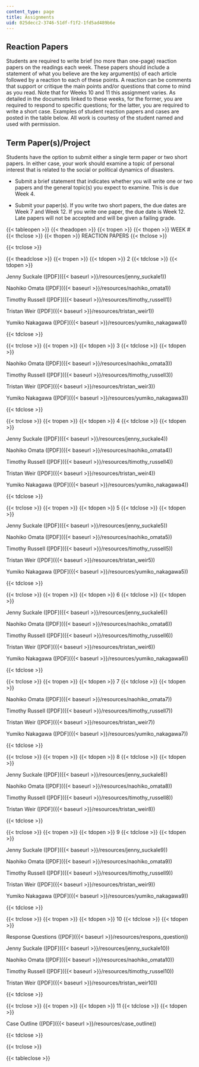 ```yaml
---
content_type: page
title: Assignments
uid: 025decc2-3746-51df-f1f2-1fd5ad489b6e
---
```


Reaction Papers
---------------

Students are required to write brief (no more than one-page) reaction papers on the readings each week. These papers should include a statement of what you believe are the key argument(s) of each article followed by a reaction to each of these points. A reaction can be comments that support or critique the main points and/or questions that come to mind as you read. Note that for Weeks 10 and 11 this assignment varies. As detailed in the documents linked to these weeks, for the former, you are required to respond to specific questions; for the latter, you are required to write a short case. Examples of student reaction papers and cases are posted in the table below. All work is courtesy of the student named and used with permission.

Term Paper(s)/Project
---------------------

Students have the option to submit either a single term paper or two short papers. In either case, your work should examine a topic of personal interest that is related to the social or political dynamics of disasters.

*   Submit a brief statement that indicates whether you will write one or two papers and the general topic(s) you expect to examine. This is due Week 4.  
    
*   Submit your paper(s). If you write two short papers, the due dates are Week 7 and Week 12. If you write one paper, the due date is Week 12. Late papers will not be accepted and will be given a failing grade.

{{< tableopen >}}
{{< theadopen >}}
{{< tropen >}}
{{< thopen >}}
WEEK #
{{< thclose >}}
{{< thopen >}}
REACTION PAPERS
{{< thclose >}}

{{< trclose >}}

{{< theadclose >}}
{{< tropen >}}
{{< tdopen >}}
2
{{< tdclose >}}
{{< tdopen >}}


Jenny Suckale ([PDF]({{< baseurl >}}/resources/jenny_suckale1))

Naohiko Omata ([PDF]({{< baseurl >}}/resources/naohiko_omata1))

Timothy Russell ([PDF]({{< baseurl >}}/resources/timothy_russell1))

Tristan Weir ([PDF]({{< baseurl >}}/resources/tristan_weir1))

Yumiko Nakagawa ([PDF]({{< baseurl >}}/resources/yumiko_nakagawa1))


{{< tdclose >}}

{{< trclose >}}
{{< tropen >}}
{{< tdopen >}}
3
{{< tdclose >}}
{{< tdopen >}}


Naohiko Omata ([PDF]({{< baseurl >}}/resources/naohiko_omata3))

Timothy Russell ([PDF]({{< baseurl >}}/resources/timothy_russell3))

Tristan Weir ([PDF]({{< baseurl >}}/resources/tristan_weir3))

Yumiko Nakagawa ([PDF]({{< baseurl >}}/resources/yumiko_nakagawa3))


{{< tdclose >}}

{{< trclose >}}
{{< tropen >}}
{{< tdopen >}}
4
{{< tdclose >}}
{{< tdopen >}}


Jenny Suckale ([PDF]({{< baseurl >}}/resources/jenny_suckale4))

Naohiko Omata ([PDF]({{< baseurl >}}/resources/naohiko_omata4))

Timothy Russell ([PDF]({{< baseurl >}}/resources/timothy_russell4))

Tristan Weir ([PDF]({{< baseurl >}}/resources/tristan_weir4))

Yumiko Nakagawa ([PDF]({{< baseurl >}}/resources/yumiko_nakagawa4))


{{< tdclose >}}

{{< trclose >}}
{{< tropen >}}
{{< tdopen >}}
5
{{< tdclose >}}
{{< tdopen >}}


Jenny Suckale ([PDF]({{< baseurl >}}/resources/jenny_suckale5))

Naohiko Omata ([PDF]({{< baseurl >}}/resources/naohiko_omata5))

Timothy Russell ([PDF]({{< baseurl >}}/resources/timothy_russell5))

Tristan Weir ([PDF]({{< baseurl >}}/resources/tristan_weir5))

Yumiko Nakagawa ([PDF]({{< baseurl >}}/resources/yumiko_nakagawa5))


{{< tdclose >}}

{{< trclose >}}
{{< tropen >}}
{{< tdopen >}}
6
{{< tdclose >}}
{{< tdopen >}}


Jenny Suckale ([PDF]({{< baseurl >}}/resources/jenny_suckale6))

Naohiko Omata ([PDF]({{< baseurl >}}/resources/naohiko_omata6))

Timothy Russell ([PDF]({{< baseurl >}}/resources/timothy_russell6))

Tristan Weir ([PDF]({{< baseurl >}}/resources/tristan_weir6))

Yumiko Nakagawa ([PDF]({{< baseurl >}}/resources/yumiko_nakagawa6))


{{< tdclose >}}

{{< trclose >}}
{{< tropen >}}
{{< tdopen >}}
7
{{< tdclose >}}
{{< tdopen >}}


Naohiko Omata ([PDF]({{< baseurl >}}/resources/naohiko_omata7))

Timothy Russell ([PDF]({{< baseurl >}}/resources/timothy_russell7))

Tristan Weir ([PDF]({{< baseurl >}}/resources/tristan_weir7))

Yumiko Nakagawa ([PDF]({{< baseurl >}}/resources/yumiko_nakagawa7))


{{< tdclose >}}

{{< trclose >}}
{{< tropen >}}
{{< tdopen >}}
8
{{< tdclose >}}
{{< tdopen >}}


Jenny Suckale ([PDF]({{< baseurl >}}/resources/jenny_suckale8))

Naohiko Omata ([PDF]({{< baseurl >}}/resources/naohiko_omata8))

Timothy Russell ([PDF]({{< baseurl >}}/resources/timothy_russell8))

Tristan Weir ([PDF]({{< baseurl >}}/resources/tristan_weir8))


{{< tdclose >}}

{{< trclose >}}
{{< tropen >}}
{{< tdopen >}}
9
{{< tdclose >}}
{{< tdopen >}}


Jenny Suckale ([PDF]({{< baseurl >}}/resources/jenny_suckale9))

Naohiko Omata ([PDF]({{< baseurl >}}/resources/naohiko_omata9))

Timothy Russell ([PDF]({{< baseurl >}}/resources/timothy_russell9))

Tristan Weir ([PDF]({{< baseurl >}}/resources/tristan_weir9))

Yumiko Nakagawa ([PDF]({{< baseurl >}}/resources/yumiko_nakagawa9))


{{< tdclose >}}

{{< trclose >}}
{{< tropen >}}
{{< tdopen >}}
10
{{< tdclose >}}
{{< tdopen >}}


Response Questions ([PDF]({{< baseurl >}}/resources/respons_question))

Jenny Suckale ([PDF]({{< baseurl >}}/resources/jenny_suckale10))

Naohiko Omata ([PDF]({{< baseurl >}}/resources/naohiko_omata10))

Timothy Russell ([PDF]({{< baseurl >}}/resources/timothy_russel10))

Tristan Weir ([PDF]({{< baseurl >}}/resources/tristan_weir10))


{{< tdclose >}}

{{< trclose >}}
{{< tropen >}}
{{< tdopen >}}
11
{{< tdclose >}}
{{< tdopen >}}


Case Outline ([PDF]({{< baseurl >}}/resources/case_outline))


{{< tdclose >}}

{{< trclose >}}

{{< tableclose >}}